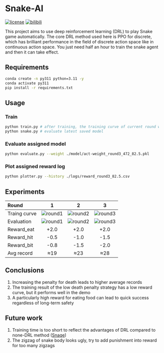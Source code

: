 # Snake-AI
[![license](https://img.shields.io/github/license/MuGemSt/Snake-AI.svg)](https://github.com/MuGemSt/Snake-AI/blob/main/LICENSE)
[![bilibili](https://img.shields.io/badge/bilibili-BV1LG4y1Z7UJ-fc8bab.svg)](https://www.bilibili.com/video/BV1LG4y1Z7UJ)

This project aims to use deep reinforcement learning (DRL) to play Snake game automatically. The core DRL method used here is PPO for discrete, which has brilliant performance in the field of discrete action space like in continuous action space. You just need half an hour to train the snake agent and then it can take effect.

## Requirements
```bash
conda create -n py311 python=3.11 -y
conda activate py311
pip install -r requirements.txt
```

## Usage
### Train
```bash
python train.py # after training, the training curve of current round will autometically show
python snake.py # evaluate latest saved model
```

### Evaluate assigned model
```bash
python evaluate.py --weight ./model/act-weight_round3_472_82.5.pkl
```

### Plot assigned reward log
```bash
python plotter.py --history ./logs/reward_round3_82.5.csv
```

## Experiments
| Round        |                                                        1                                                         |                                                        2                                                         |                                                        3                                                         |
| :----------- | :--------------------------------------------------------------------------------------------------------------: | :--------------------------------------------------------------------------------------------------------------: | :--------------------------------------------------------------------------------------------------------------: |
| Traing curve | ![round1](https://user-images.githubusercontent.com/20459298/233120722-d300c250-a07e-44c1-8986-d1f26d48c0f8.png) | ![round2](https://user-images.githubusercontent.com/20459298/233120780-43c9b35b-def6-4a57-b7b4-6599ad594c5c.png) | ![round3](https://user-images.githubusercontent.com/20459298/233120831-deb18303-25ec-4ff8-bafc-4726d1a81af4.png) |
| Evaluation   | ![round1](https://user-images.githubusercontent.com/20459298/233120884-b0ea6080-8aa4-4382-9ce5-90c22737cdf3.gif) | ![round2](https://user-images.githubusercontent.com/20459298/233121028-f9431608-3833-49d5-9cde-573fdb82c692.gif) | ![round3](https://user-images.githubusercontent.com/20459298/233121080-9a4f2e95-0f49-40cf-91a4-f7f57d4b861f.gif) |
| Reward_eat   |                                                       +2.0                                                       |                                                       +2.0                                                       |                                                       +2.0                                                       |
| Reward_hit   |                                                       -0.5                                                       |                                                       -1.0                                                       |                                                       -1.5                                                       |
| Reward_bit   |                                                       -0.8                                                       |                                                       -1.5                                                       |                                                       -2.0                                                       |
| Avg record   |                                                       ≈19                                                        |                                                       ≈23                                                        |                                                       ≈28                                                        |

## Conclusions
1. Increasing the penalty for death leads to higher average records
2. The training result of the low death penalty strategy has a low reward curve, but it performs well in the demo
3. A particularly high reward for eating food can lead to quick success regardless of long-term safety

## Future work
1. Training time is too short to reflect the advantages of DRL compared to none-DRL method ([Snaqe](https://github.com/MuGemSt/Snake-AI/tree/qt))
2. The zigzag of snake body looks ugly, try to add punishment into reward for too many zigzags
